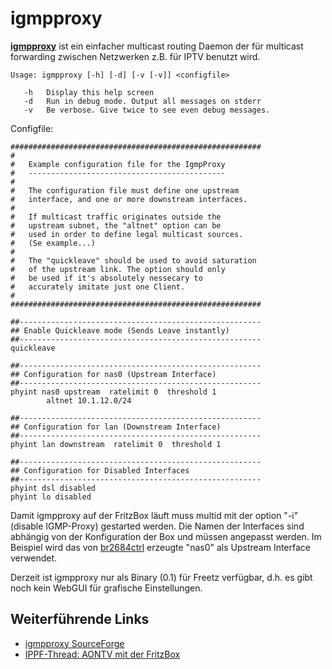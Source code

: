 igmpproxy
=========

**[igmpproxy](http://sourceforge.net/projects/igmpproxy/)**
ist ein einfacher multicast routing Daemon der für multicast forwarding
zwischen Netzwerken z.B. für IPTV benutzt wird.

```
Usage: igmpproxy [-h] [-d] [-v [-v]] <configfile>

   -h   Display this help screen
   -d   Run in debug mode. Output all messages on stderr
   -v   Be verbose. Give twice to see even debug messages.
```

Configfile:

```
########################################################
#
#   Example configuration file for the IgmpProxy
#   --------------------------------------------
#
#   The configuration file must define one upstream
#   interface, and one or more downstream interfaces.
#
#   If multicast traffic originates outside the
#   upstream subnet, the "altnet" option can be
#   used in order to define legal multicast sources.
#   (Se example...)
#
#   The "quickleave" should be used to avoid saturation
#   of the upstream link. The option should only
#   be used if it's absolutely nessecary to
#   accurately imitate just one Client.
#
########################################################

##------------------------------------------------------
## Enable Quickleave mode (Sends Leave instantly)
##------------------------------------------------------
quickleave

##------------------------------------------------------
## Configuration for nas0 (Upstream Interface)
##------------------------------------------------------
phyint nas0 upstream  ratelimit 0  threshold 1
        altnet 10.1.12.0/24

##------------------------------------------------------
## Configuration for lan (Downstream Interface)
##------------------------------------------------------
phyint lan downstream  ratelimit 0  threshold 1

##------------------------------------------------------
## Configuration for Disabled Interfaces
##------------------------------------------------------
phyint dsl disabled
phyint lo disabled
```

Damit igmpproxy auf der FritzBox läuft muss multid mit der option "-i"
(disable IGMP-Proxy) gestarted werden. Die Namen der Interfaces sind
abhängig von der Konfiguration der Box und müssen angepasst werden. Im
Beispiel wird das von [br2684ctrl](br2684ctl.html) erzeugte
"nas0" als Upstream Interface verwendet.

Derzeit ist igmpproxy nur als Binary (0.1) für Freetz verfügbar, d.h. es
gibt noch kein WebGUI für grafische Einstellungen.

Weiterführende Links
--------------------

-   [igmpproxy
    SourceForge](http://sourceforge.net/projects/igmpproxy/)
-   [IPPF-Thread: AONTV mit der
    FritzBox](http://www.ip-phone-forum.de/showthread.php?t=208004&highlight=aontv)

